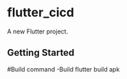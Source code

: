 # flutter_cicd

A new Flutter project.

## Getting Started

  #Build command
  -Build
    flutter build apk
